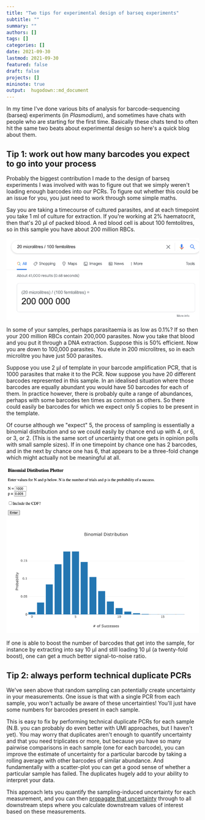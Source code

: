 ```yaml
---
title: "Two tips for experimental design of barseq experiments"
subtitle: ""
summary: ""
authors: []
tags: []
categories: []
date: 2021-09-30
lastmod: 2021-09-30
featured: false
draft: false
projects: []
mininote: true
output:  hugodown::md_document  
---
```


In my time I've done various bits of analysis for barcode-sequencing (barseq) experiments (in _Plasmodium_), and sometimes have chats with people who are starting for the first time. Basically these chats tend to often hit the same two beats about experimental design so here's a quick blog about them.

## Tip 1: work out how many barcodes you expect to go into your process

Probably the biggest contribution I made to the design of barseq experiments I was involved with was to figure out that we simply weren't loading enough barcodes into our PCRs. To figure out whether this could be an issue for you, you just need to work through some simple maths. 

Say you are taking a timecourse of cultured parasites, and at each timepoint you take 1 ml of culture for extraction. If you're working at 2\% haematocrit, then that's 20 μl of packed blood. A red blood cell is about 100 femtolitres, so in this sample you have about 200 million RBCs.

![](2021-09-30-16-40-48.png)

In some of your samples, perhaps parasitaemia is as low as 0.1%? If so then your 200 million RBCs contain 200,000 parasites. Now you take that blood and you put it through a DNA extraction. Suppose this is 50% efficient. Now you are down to 100,000 parasites. You elute in 200 microlitres, so in each microlitre you have just 500 parasites. 

Suppose you use 2 μl of template in your barcode amplification PCR, that is 1000 parasites that make it to the PCR. Now suppose you have 20 different barcodes represented in this sample. In an idealised situation where those barcodes are equally abundant you would have 50 barcodes for each of them. In practice however, there is probably quite a range of abundances, perhaps with some barcodes ten times as common as others. So there could easily be barcodes for which we expect only 5 copies to be present in the template.

Of course although we "expect" 5, the process of sampling is essentially a binomial distribution and so we could easily by chance end up with 4, or 6, or 3, or 2. (This is the same sort of uncertainty that one gets in opinion polls with small sample sizes). If in one timepoint by chance one has 2 barcodes, and in the next by chance one has 6, that appears to be a three-fold change which might actually not be meaningful at all.

![](2021-09-30-17-12-23.png)

If one is able to boost the number of barcodes that get into the sample, for instance by extracting into say 10 μl and still loading 10 μl (a twenty-fold boost), one can get a much better signal-to-noise ratio.


## Tip 2: always perform technical duplicate PCRs

We've seen above that random sampling can potentially create uncertainty in your measurements. One issue is that with a single PCR from each sample, you won't actually be aware of these uncertainties! You'll just have some numbers for barcodes present in each sample.

 This is easy to fix by performing technical duplicate PCRs for each sample (N.B. you can probably do even better with UMI approaches, but I haven't yet). You may worry that duplicates aren't enough to quantify uncertainty and that you need triplicates or more, but because you have so many pairwise comparisons in each sample (one for each barcode), you can improve the estimate of uncertainty for a particular barcode by taking a rolling average with other barcodes of similar abundance. And fundamentally with a scatter-plot you can get a good sense of whether a particular sample has failed. The duplicates hugely add to your ability to interpret your data.

This approach lets you quantify the sampling-induced uncertainty for each measurement, and you can then [propagate that uncertainty](https://en.wikipedia.org/wiki/Propagation_of_uncertainty) through to all downstream steps where you calculate downstream values of interest based on these measurements.

